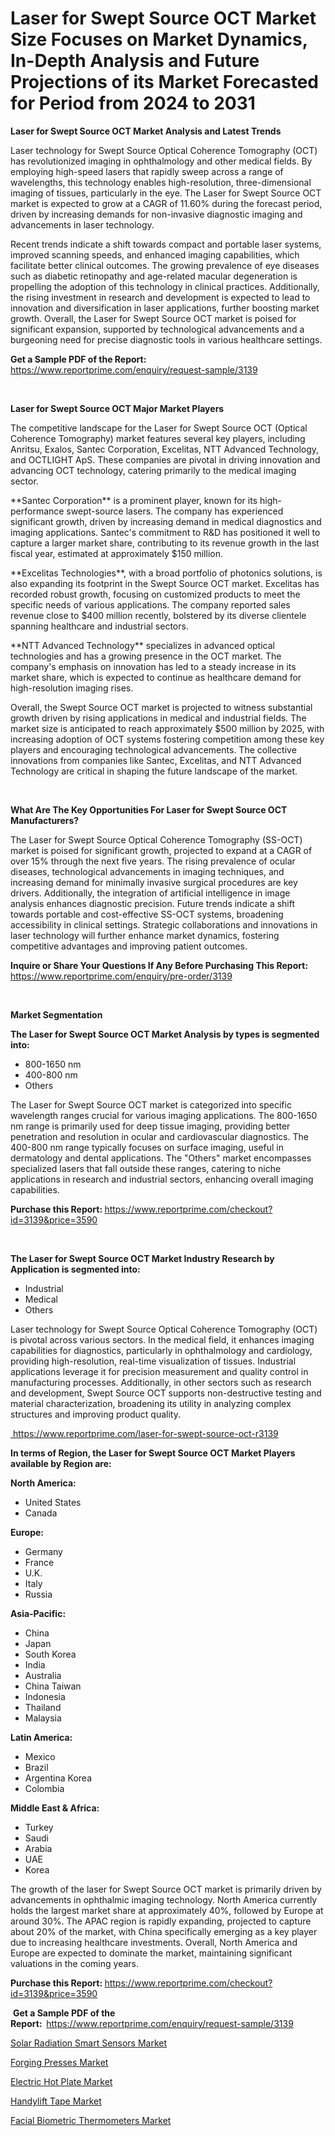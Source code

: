 <p><h1>Laser for Swept Source OCT Market Size Focuses on Market Dynamics, In-Depth Analysis and Future Projections of its Market Forecasted for Period from 2024 to 2031</h1></p><p><strong>Laser for Swept Source OCT Market Analysis and Latest Trends</strong></p>
<p><p>Laser technology for Swept Source Optical Coherence Tomography (OCT) has revolutionized imaging in ophthalmology and other medical fields. By employing high-speed lasers that rapidly sweep across a range of wavelengths, this technology enables high-resolution, three-dimensional imaging of tissues, particularly in the eye. The Laser for Swept Source OCT market is expected to grow at a CAGR of 11.60% during the forecast period, driven by increasing demands for non-invasive diagnostic imaging and advancements in laser technology.</p><p>Recent trends indicate a shift towards compact and portable laser systems, improved scanning speeds, and enhanced imaging capabilities, which facilitate better clinical outcomes. The growing prevalence of eye diseases such as diabetic retinopathy and age-related macular degeneration is propelling the adoption of this technology in clinical practices. Additionally, the rising investment in research and development is expected to lead to innovation and diversification in laser applications, further boosting market growth. Overall, the Laser for Swept Source OCT market is poised for significant expansion, supported by technological advancements and a burgeoning need for precise diagnostic tools in various healthcare settings.</p></p>
<p><strong>Get a Sample PDF of the Report:&nbsp;</strong> <a href="https://www.reportprime.com/enquiry/request-sample/3139">https://www.reportprime.com/enquiry/request-sample/3139</a></p>
<p>&nbsp;</p>
<p><strong>Laser for Swept Source OCT Major Market Players</strong></p>
<p><p>The competitive landscape for the Laser for Swept Source OCT (Optical Coherence Tomography) market features several key players, including Anritsu, Exalos, Santec Corporation, Excelitas, NTT Advanced Technology, and OCTLIGHT ApS. These companies are pivotal in driving innovation and advancing OCT technology, catering primarily to the medical imaging sector.</p><p>**Santec Corporation** is a prominent player, known for its high-performance swept-source lasers. The company has experienced significant growth, driven by increasing demand in medical diagnostics and imaging applications. Santec's commitment to R&D has positioned it well to capture a larger market share, contributing to its revenue growth in the last fiscal year, estimated at approximately $150 million.</p><p>**Excelitas Technologies**, with a broad portfolio of photonics solutions, is also expanding its footprint in the Swept Source OCT market. Excelitas has recorded robust growth, focusing on customized products to meet the specific needs of various applications. The company reported sales revenue close to $400 million recently, bolstered by its diverse clientele spanning healthcare and industrial sectors.</p><p>**NTT Advanced Technology** specializes in advanced optical technologies and has a growing presence in the OCT market. The company's emphasis on innovation has led to a steady increase in its market share, which is expected to continue as healthcare demand for high-resolution imaging rises.</p><p>Overall, the Swept Source OCT market is projected to witness substantial growth driven by rising applications in medical and industrial fields. The market size is anticipated to reach approximately $500 million by 2025, with increasing adoption of OCT systems fostering competition among these key players and encouraging technological advancements. The collective innovations from companies like Santec, Excelitas, and NTT Advanced Technology are critical in shaping the future landscape of the market.</p></p>
<p>&nbsp;</p>
<p><strong>What Are The Key Opportunities For Laser for Swept Source OCT Manufacturers?</strong></p>
<p><p>The Laser for Swept Source Optical Coherence Tomography (SS-OCT) market is poised for significant growth, projected to expand at a CAGR of over 15% through the next five years. The rising prevalence of ocular diseases, technological advancements in imaging techniques, and increasing demand for minimally invasive surgical procedures are key drivers. Additionally, the integration of artificial intelligence in image analysis enhances diagnostic precision. Future trends indicate a shift towards portable and cost-effective SS-OCT systems, broadening accessibility in clinical settings. Strategic collaborations and innovations in laser technology will further enhance market dynamics, fostering competitive advantages and improving patient outcomes.</p></p>
<p><strong>Inquire or Share Your Questions If Any Before Purchasing This Report:</strong> <a href="https://www.reportprime.com/enquiry/pre-order/3139">https://www.reportprime.com/enquiry/pre-order/3139</a></p>
<p>&nbsp;</p>
<p><strong>Market Segmentation</strong></p>
<p><strong>The Laser for Swept Source OCT Market Analysis by types is segmented into:</strong></p>
<p><ul><li>800-1650 nm</li><li>400-800 nm</li><li>Others</li></ul></p>
<p><p>The Laser for Swept Source OCT market is categorized into specific wavelength ranges crucial for various imaging applications. The 800-1650 nm range is primarily used for deep tissue imaging, providing better penetration and resolution in ocular and cardiovascular diagnostics. The 400-800 nm range typically focuses on surface imaging, useful in dermatology and dental applications. The "Others" market encompasses specialized lasers that fall outside these ranges, catering to niche applications in research and industrial sectors, enhancing overall imaging capabilities.</p></p>
<p><strong>Purchase this Report:&nbsp;</strong><a href="https://www.reportprime.com/checkout?id=3139&price=3590">https://www.reportprime.com/checkout?id=3139&price=3590</a></p>
<p>&nbsp;</p>
<p><strong>The Laser for Swept Source OCT Market Industry Research by Application is segmented into:</strong></p>
<p><ul><li>Industrial</li><li>Medical</li><li>Others</li></ul></p>
<p><p>Laser technology for Swept Source Optical Coherence Tomography (OCT) is pivotal across various sectors. In the medical field, it enhances imaging capabilities for diagnostics, particularly in ophthalmology and cardiology, providing high-resolution, real-time visualization of tissues. Industrial applications leverage it for precision measurement and quality control in manufacturing processes. Additionally, in other sectors such as research and development, Swept Source OCT supports non-destructive testing and material characterization, broadening its utility in analyzing complex structures and improving product quality.</p></p>
<p><a href="https://www.reportprime.com/laser-for-swept-source-oct-r3139">&nbsp;https://www.reportprime.com/laser-for-swept-source-oct-r3139</a></p>
<p><strong>In terms of Region, the Laser for Swept Source OCT Market Players available by Region are:</strong></p>
<p>
    <p> <strong> North America: </strong>
        <ul>
            <li>United States</li>
            <li>Canada</li>
        </ul>
        </p> 
    <p> <strong> Europe: </strong>
        <ul>
            <li>Germany</li>
            <li>France</li>
            <li>U.K.</li>
            <li>Italy</li>
            <li>Russia</li>
        </ul>
        </p> 
    <p> <strong> Asia-Pacific: </strong>
        <ul>
            <li>China</li>
            <li>Japan</li>
            <li>South Korea</li>
            <li>India</li>
            <li>Australia</li>
            <li>China Taiwan</li>
            <li>Indonesia</li>
            <li>Thailand</li>
            <li>Malaysia</li>
        </ul>
        </p> 
    <p> <strong> Latin America: </strong>
        <ul>
            <li>Mexico</li>
            <li>Brazil</li>
            <li>Argentina Korea</li>
            <li>Colombia</li>
        </ul>
        </p> 
    <p> <strong> Middle East & Africa: </strong>
        <ul>
            <li>Turkey</li>
            <li>Saudi</li>
            <li>Arabia</li>
            <li>UAE</li>
            <li>Korea</li>
        </ul>
    </p>
    </p>
<p><p>The growth of the laser for Swept Source OCT market is primarily driven by advancements in ophthalmic imaging technology. North America currently holds the largest market share at approximately 40%, followed by Europe at around 30%. The APAC region is rapidly expanding, projected to capture about 20% of the market, with China specifically emerging as a key player due to increasing healthcare investments. Overall, North America and Europe are expected to dominate the market, maintaining significant valuations in the coming years.</p></p>
<p><strong>Purchase this Report: </strong><a href="https://www.reportprime.com/checkout?id=3139&price=3590">https://www.reportprime.com/checkout?id=3139&price=3590</a></p>
<p>&nbsp;<strong>Get a Sample PDF of the Report:&nbsp;&nbsp;</strong><a href="https://www.reportprime.com/enquiry/request-sample/3139">https://www.reportprime.com/enquiry/request-sample/3139</a></p>
<p><strong></strong></p>
<p><p><a href="https://github.com/CliffMedina6/Market-Research-Report-List-6/blob/main/solar-radiation-smart-sensors-market.md">Solar Radiation Smart Sensors Market</a></p><p><a href="https://www.linkedin.com/pulse/global-forging-presses-market-product-type-application-ndbnc?trackingId=MFkGBgClR%2FawBrhEJXU6ow%3D%3D">Forging Presses Market</a></p><p><a href="https://www.linkedin.com/pulse/global-electric-hot-plate-market-trends-forecasts-strategic-ws20c?trackingId=LUCkjW0NR%2BCc%2B%2F21FYA2zQ%3D%3D">Electric Hot Plate Market</a></p><p><a href="https://issuu.com/reportprime-2/docs/handylift-tape-market-size-2030.ppt_f6b3a5a5e82732">Handylift Tape Market</a></p><p><a href="https://issuu.com/reportprime-2/docs/facial-biometric-thermometers-marke_ed320ede16168d">Facial Biometric Thermometers Market</a></p></p>